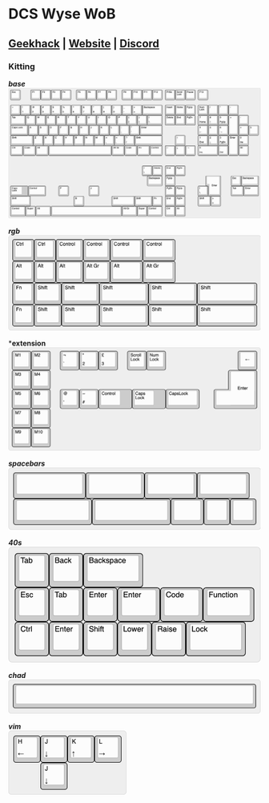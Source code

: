 # DCS  Wyse WoB
## [Geekhack]() | [Website](https://dcs-wwob.com) | [Discord](https://discord.gg/a75EDAyeQz)

### Kitting
***base*** <br/> 
![Base](kitting/base.png)

***rgb*** <br/>
![rgb](kitting/rgb.png)

***extension** <br/>
![extension](kitting/extension.png)

***spacebars*** <br/>
![spacebars](kitting/spacebars.png)

***40s***<br/>
![40s](kitting/40s.png)

***chad*** <br/>
![chad](kitting/chad.png)

***vim*** <br/>
![Vim](kitting/vim.png)

